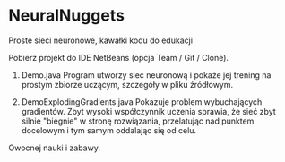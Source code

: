 # NeuralNuggets
Proste sieci neuronowe, kawałki kodu do edukacji

Pobierz projekt do IDE NetBeans (opcja Team / Git / Clone).

1. Demo.java
Program utworzy sieć neuronową i pokaże jej trening na prostym zbiorze uczącym, szczegóły w pliku źródłowym.

2. DemoExplodingGradients.java
Pokazuje problem wybuchających gradientów. Zbyt wysoki współczynnik uczenia sprawia, że sieć zbyt silnie "biegnie" w stronę rozwiązania, przelatując nad punktem docelowym i tym samym oddalając się od celu.

Owocnej nauki i zabawy.
